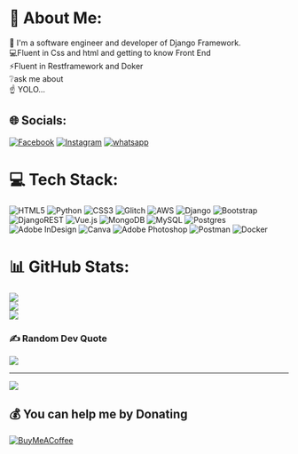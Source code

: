 # 💫 About Me:
🔭 I'm a software engineer and developer of Django Framework.<br>💻Fluent in Css and html and getting to know Front End<br>⚡Fluent in Restframework and Doker<br>❔ask me about<br>☝️ YOLO...


## 🌐 Socials:
[![Facebook](https://img.shields.io/badge/Telegram-2CA5E0?style=for-the-badge&logo=telegram&logoColor=white)](https://telegram.com/https://t.me/rezarahiimii) [![Instagram](https://img.shields.io/badge/Instagram-%23E4405F.svg?logo=Instagram&logoColor=white)](https://instagram.com/https://instagram.com/rezarahiimii?igshid=YmMyMTA2M2Y=) [![whatsapp](https://img.shields.io/badge/WhatsApp-25D366?style=for-the-badge&logo=whatsapp&logoColor=white)](https://whatsapp.com/https://wa.me/989359347139)

# 💻 Tech Stack:
![HTML5](https://img.shields.io/badge/html5-%23E34F26.svg?style=for-the-badge&logo=html5&logoColor=white) ![Python](https://img.shields.io/badge/python-3670A0?style=for-the-badge&logo=python&logoColor=ffdd54) ![CSS3](https://img.shields.io/badge/css3-%231572B6.svg?style=for-the-badge&logo=css3&logoColor=white) ![Glitch](https://img.shields.io/badge/glitch-%233333FF.svg?style=for-the-badge&logo=glitch&logoColor=white) ![AWS](https://img.shields.io/badge/AWS-%23FF9900.svg?style=for-the-badge&logo=amazon-aws&logoColor=white) ![Django](https://img.shields.io/badge/django-%23092E20.svg?style=for-the-badge&logo=django&logoColor=white) ![Bootstrap](https://img.shields.io/badge/bootstrap-%23563D7C.svg?style=for-the-badge&logo=bootstrap&logoColor=white) ![DjangoREST](https://img.shields.io/badge/DJANGO-REST-ff1709?style=for-the-badge&logo=django&logoColor=white&color=ff1709&labelColor=gray) ![Vue.js](https://img.shields.io/badge/vuejs-%2335495e.svg?style=for-the-badge&logo=vuedotjs&logoColor=%234FC08D) ![MongoDB](https://img.shields.io/badge/MongoDB-%234ea94b.svg?style=for-the-badge&logo=mongodb&logoColor=white) ![MySQL](https://img.shields.io/badge/mysql-%2300f.svg?style=for-the-badge&logo=mysql&logoColor=white) ![Postgres](https://img.shields.io/badge/postgres-%23316192.svg?style=for-the-badge&logo=postgresql&logoColor=white) ![Adobe InDesign](https://img.shields.io/badge/Adobe%20InDesign-49021F?style=for-the-badge&logo=adobeindesign&logoColor=white) ![Canva](https://img.shields.io/badge/Canva-%2300C4CC.svg?style=for-the-badge&logo=Canva&logoColor=white) ![Adobe Photoshop](https://img.shields.io/badge/adobephotoshop-%2331A8FF.svg?style=for-the-badge&logo=adobephotoshop&logoColor=white) ![Postman](https://img.shields.io/badge/Postman-FF6C37?style=for-the-badge&logo=postman&logoColor=white) ![Docker](https://img.shields.io/badge/docker-%230db7ed.svg?style=for-the-badge&logo=docker&logoColor=white)
# 📊 GitHub Stats:
![](https://github-readme-stats.vercel.app/api?username=rezarahiimi&theme=dark&hide_border=false&include_all_commits=false&count_private=false)<br/>
![](https://github-readme-streak-stats.herokuapp.com/?user=rezarahiimi&theme=dark&hide_border=false)<br/>
![](https://github-readme-stats.vercel.app/api/top-langs/?username=rezarahiimi&theme=dark&hide_border=false&include_all_commits=false&count_private=false&layout=compact)

### ✍️ Random Dev Quote
![](https://quotes-github-readme.vercel.app/api?type=horizontal&theme=dark)

---
[![](https://visitcount.itsvg.in/api?id=rezarahiimi&icon=0&color=0)](https://visitcount.itsvg.in)

  ## 💰 You can help me by Donating
  [![BuyMeACoffee](https://img.shields.io/badge/Buy%20Me%20a%20Coffee-ffdd00?style=for-the-badge&logo=buy-me-a-coffee&logoColor=black)](https://buymeacoffee.com/rezarahiimii) 

  
<!-- Proudly created with GPRM ( https://gprm.itsvg.in ) -->
